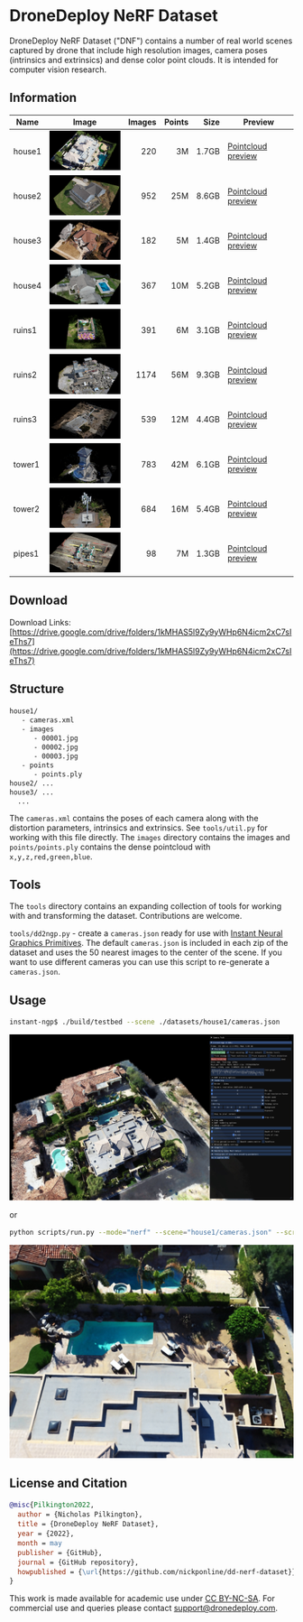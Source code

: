 DroneDeploy NeRF Dataset
===

DroneDeploy NeRF Dataset ("DNF") contains a number of real world scenes captured by drone that include high resolution images, camera poses (intrinsics and extrinsics) and dense color point clouds. It is intended for computer vision research.

Information
---

| Name | Image | Images | Points | Size | Preview |
|-------|------|-------:|-------:|-----:|---|
| house1 | ![house1](/imgs/house1.png?raw=true "house1")  |     220 |  3M | 1.7GB | [Pointcloud preview](https://drive.google.com/file/d/15AJlYmev3gd_DWsMHR3WTMchVKJq0RVx/view?usp=sharing)
| house2 | ![house2](/imgs/house2.png?raw=true "house2")  |     952 |  25M | 8.6GB | [Pointcloud preview](https://drive.google.com/file/d/1UotQdkuMQU2LXC5IGLy8QVWw4qmLDX7c/view?usp=sharing)
| house3 | ![house3](/imgs/house3.png?raw=true "house3")  |     182 |  5M | 1.4GB | [Pointcloud preview](https://drive.google.com/file/d/1Y8U9u0F7uU1Yy35b_4qjNut5r12gDYeh/view?usp=sharing)
| house4 | ![house4](/imgs/house4.png?raw=true "house4")  |     367 |  10M | 5.2GB | [Pointcloud preview](https://drive.google.com/file/d/1YjJTNUABCzdZEepC1NqWzvqt6HrxF8vp/view?usp=sharing)
| ruins1 | ![ruins1](/imgs/ruins1.png?raw=true "ruins1") |     391 |  6M | 3.1GB | [Pointcloud preview](https://drive.google.com/file/d/1Oy5otafHEyTs5L73I2btxk2P-rmuh37n/view?usp=sharing)
| ruins2 | ![ruins2](/imgs/ruins2.png?raw=true "ruins2") |     1174 |  56M | 9.3GB | [Pointcloud preview](https://drive.google.com/file/d/1Awi2eG69Iyggzn0jCDqg45nV41KwO5ZB/view?usp=sharing)
| ruins3 | ![ruins3](/imgs/ruins3.png?raw=true "ruins3") |     539 |  12M | 4.4GB | [Pointcloud preview](https://drive.google.com/file/d/1BMPBVFeCn4HbksKtB1BPfEzsRjQx_GRE/view?usp=sharing)
| tower1 | ![tower1](/imgs/tower1.png?raw=true "tower1") |     783 |  42M | 6.1GB | [Pointcloud preview](https://drive.google.com/file/d/1d4V0_MqoYebqlSndAnjKeyoKSUbZJs97/view?usp=sharing)
| tower2 | ![tower2](/imgs/tower2.png?raw=true "tower2") |     684 |  16M | 5.4GB | [Pointcloud preview](https://drive.google.com/file/d/1mzU9sGT5unzV2Pd9rfSkicS-O181pt2k/view?usp=sharing)
| pipes1 | ![pipes1](/imgs/pipes1.png?raw=true "pipes1") |     98 |  7M | 1.3GB | [Pointcloud preview](https://drive.google.com/file/d/1Zme6vZsdaQcncvHxKa-y-n-C2APTDUrz/view?usp=sharing)


Download
---
Download Links: [https://drive.google.com/drive/folders/1kMHAS5l9Zy9yWHp6N4icm2xC7sIeThs7](https://drive.google.com/drive/folders/1kMHAS5l9Zy9yWHp6N4icm2xC7sIeThs7)


Structure
---

```
house1/
   - cameras.xml
   - images
      - 00001.jpg
      - 00002.jpg
      - 00003.jpg
   - points
      - points.ply
house2/ ...
house3/ ...
  ...
```

The `cameras.xml` contains the poses of each camera along with the distortion parameters, intrinsics and extrinsics. See `tools/util.py` for working with this file directly. The `images` directory contains the images and `points/points.ply` contains the dense pointcloud with `x,y,z,red,green,blue`.

Tools
---

The `tools` directory contains an expanding collection of tools for working with and transforming the dataset. Contributions are welcome.

`tools/dd2ngp.py` - create a `cameras.json` ready for use with [Instant Neural Graphics Primitives](https://github.com/NVlabs/instant-ngp). The default `cameras.json` is included in each zip of the dataset and uses the 50 nearest images to the center of the scene. If you want to use different cameras you can use this script to re-generate a `cameras.json`.


Usage
---
```sh
instant-ngp$ ./build/testbed --scene ./datasets/house1/cameras.json
```
![ngp](/imgs/ngp.png?raw=true "ngp")

or

```sh
python scripts/run.py --mode="nerf" --scene="house1/cameras.json" --screenshot_transforms="house1/cameras.json"  --width="1216" --height="912" --screenshot_dir="house1/output" --near_distance="0"  --screenshot_spp="16"
```
![script](/imgs/script.jpg?raw=true "script")



## License and Citation

```bibtex
@misc{Pilkington2022,
  author = {Nicholas Pilkington},
  title = {DroneDeploy NeRF Dataset},
  year = {2022},
  month = may
  publisher = {GitHub},
  journal = {GitHub repository},
  howpublished = {\url{https://github.com/nickponline/dd-nerf-dataset}},
}
```

This work is made available for academic use under [CC BY-NC-SA](https://creativecommons.org/licenses/by-nc-sa/4.0/). For commercial use and queries please contact support@dronedeploy.com.
